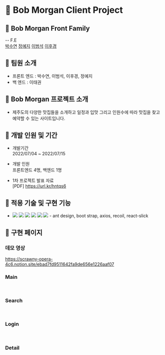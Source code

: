# 🍊 Bob Morgan Client Project

## 🍊 Bob Morgan Front Family

-- F.E<br />
[박수연](https://github.com/dduddu92)
[정예지]()
[이범석]()
[이후경](https://github.com/kyungbaa)

## 🍊 팀원 소개

- 프론트 엔드 : 박수연, 이범석, 이후경, 정예지
- 백 엔드 : 이태권
  </br>

## 🍊 Bob Morgan 프로젝트 소개

- 제주도의 다양한 맛집들을 소개하고 일정과 입맛 그리고 인원수에 따라 맛집을 찾고 예약할 수 있는 사이트입니다.
  </br>

## 🍊 개발 인원 및 기간

- 개발기간<br />2022/07/04 ~ 2022/07/15
- 개발 인원<br />프론트엔드 4명, 백엔드 1명

- 1차 프로젝트 발표 자료<br />
  [PDF] https://url.kr/hntqs6

## 🍊 적용 기술 및 구현 기능

- <img src="https://img.shields.io/badge/HTML-E34F26?style=for-the-badge&logo=HTML5&logoColor=white"> <img src="https://img.shields.io/badge/CSS-1572B6?style=for-the-badge&logo=CSS3&logoColor=white"> <img src="https://img.shields.io/badge/JavaScript-F7DF1E?style=for-the-badge&logo=JavaScript&logoColor=white"> <img src="https://img.shields.io/badge/React-61DAFB?style=for-the-badge&logo=React&logoColor=white"> <img src="https://img.shields.io/badge/React_Router-CA4245?style=for-the-badge&logo=React Router&logoColor=white"> <img src="https://img.shields.io/badge/Styled_Components-DB7093?style=for-the-badge&logo=Styled Components&logoColor=white"> - ant design, boot strap, axios, recoil, react-slick
  </br>

## 🍊 구현 페이지

### 데모 영상

https://scrawny-opera-4c6.notion.site/ebad7fd9511642fa9de656e1226aaf07
<br />

### Main

</br>

### Search

</br>

### Login

</br>

### Detail

</br>
